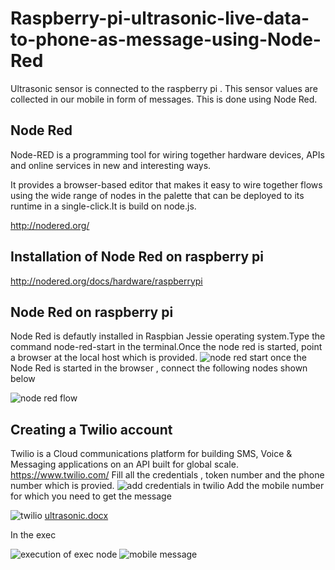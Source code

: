 # Raspberry-pi-ultrasonic-live-data-to-phone-as-message-using-Node-Red
Ultrasonic sensor is connected to the raspberry pi . This sensor values are collected in our mobile in form of messages.
This is done using Node Red.
## Node Red
Node-RED is a programming tool for wiring together hardware devices, APIs and online services in new and interesting ways.

It provides a browser-based editor that makes it easy to wire together flows using the wide range of nodes in the palette that can be deployed to its runtime in a single-click.It is build on node.js.


http://nodered.org/
## Installation of Node Red on raspberry pi

http://nodered.org/docs/hardware/raspberrypi
## Node Red on raspberry pi
  Node Red is defautly installed in  Raspbian Jessie operating system.Type the command node-red-start in the terminal.Once the node red 
  is started, point a browser at the local host which is provided.
  ![node red start](https://cloud.githubusercontent.com/assets/25893079/26528802/8a7e8fba-43d0-11e7-8e1f-d7a3de0c2402.png)
  once the Node Red is started in the browser , connect the following nodes shown below
  
![node red flow](https://cloud.githubusercontent.com/assets/25893079/26528548/6dfa1bba-43cc-11e7-8717-66799d9270a1.png)
## Creating a Twilio account
  Twilio is a Cloud communications platform for building SMS, Voice & Messaging applications on an API built for global scale. 
  https://www.twilio.com/
  Fill all the credentials , token number  and the phone number which is provied.
  ![add credentials in twilio](https://cloud.githubusercontent.com/assets/25893079/26528553/81af1804-43cc-11e7-8a5c-cb8df6f89983.png)
  Add the mobile number for which you need to get the message

![twilio](https://cloud.githubusercontent.com/assets/25893079/26528549/748334b2-43cc-11e7-8104-485d40f52e90.png)
[ultrasonic.docx](https://github.com/taditarun/Raspberry-pi-ultrasonic-live-data-to-phone-as-message-using-Node-Red/files/1034151/ultrasonic.docx)

  In the exec

![execution of exec node](https://cloud.githubusercontent.com/assets/25893079/26528557/88c006bc-43cc-11e7-8fe3-07483f04a54a.png)
![mobile message](https://cloud.githubusercontent.com/assets/25893079/26528810/c1b59a82-43d0-11e7-855c-d610b92b6d66.png)




